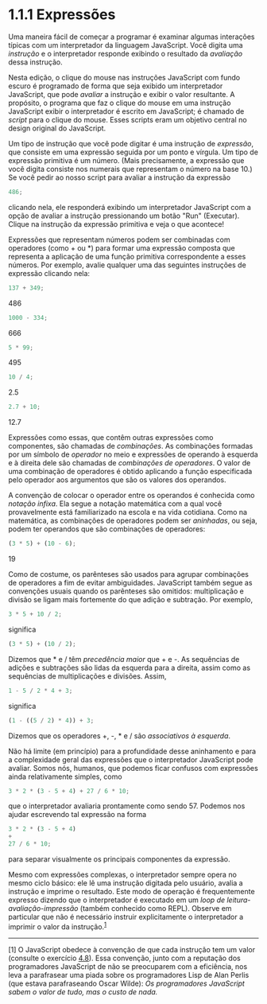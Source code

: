 # 1.1.1  Expressões

Uma maneira fácil de começar a programar é examinar algumas interações típicas com um interpretador da linguagem JavaScript. Você digita uma *instrução* e o interpretador responde exibindo o resultado da *avaliação* dessa instrução.

Nesta edição, o clique do mouse nas instruções JavaScript com fundo escuro é programado de forma que seja exibido um interpretador JavaScript, que pode *avaliar* a instrução e exibir o valor resultante. A propósito, o programa que faz o clique do mouse em uma instrução JavaScript exibir o interpretador é escrito em JavaScript; é chamado de *script* para o clique do mouse. Esses scripts eram um objetivo central no design original do JavaScript.

Um tipo de instrução que você pode digitar é uma instrução de *expressão*, que consiste em uma expressão seguida por um ponto e vírgula. Um tipo de expressão primitiva é um número. (Mais precisamente, a expressão que você digita consiste nos numerais que representam o número na base 10.) Se você pedir ao nosso script para avaliar a instrução da expressão

```js
486; 
```

clicando nela, ele responderá exibindo um interpretador JavaScript com a opção de avaliar a instrução pressionando um botão "Run" (Executar). Clique na instrução da expressão primitiva e veja o que acontece!

Expressões que representam números podem ser combinadas com operadores (como + ou \*) para formar uma expressão composta que representa a aplicação de uma função primitiva correspondente a esses números. Por exemplo, avalie qualquer uma das seguintes instruções de expressão clicando nela:

```js
137 + 349; 
```

486

```js
1000 - 334; 
```

666

```js
5 * 99; 
```

495

```js
10 / 4; 
```

2.5

```js
2.7 + 10; 
```

12.7

Expressões como essas, que contêm outras expressões como componentes, são chamadas de *combinações*. As combinações formadas por um símbolo de *operador* no meio e expressões de operando à esquerda e à direita dele são chamadas de *combinações de operadores*. O valor de uma combinação de operadores é obtido aplicando a função especificada pelo operador aos argumentos que são os valores dos operandos.

A convenção de colocar o operador entre os operandos é conhecida como *notação infixa*. Ela segue a notação matemática com a qual você provavelmente está familiarizado na escola e na vida cotidiana. Como na matemática, as combinações de operadores podem ser *aninhadas*, ou seja, podem ter operandos que são combinações de operadores:

```js
(3 * 5) + (10 - 6); 
```

19

Como de costume, os parênteses são usados para agrupar combinações de operadores a fim de evitar ambiguidades. JavaScript também segue as convenções usuais quando os parênteses são omitidos: multiplicação e divisão se ligam mais fortemente do que adição e subtração. Por exemplo,

```js
3 * 5 + 10 / 2; 
```

significa

```js
(3 * 5) + (10 / 2); 
```

Dizemos que \* e / têm *precedência maior* que + e -. As sequências de adições e subtrações são lidas da esquerda para a direita, assim como as sequências de multiplicações e divisões. Assim,

```js
1 - 5 / 2 * 4 + 3; 
```

significa

```js
(1 - ((5 / 2) * 4)) + 3; 
```

Dizemos que os operadores +, -, \* e / são *associativos à esquerda*.

Não há limite (em princípio) para a profundidade desse aninhamento e para a complexidade geral das expressões que o interpretador JavaScript pode avaliar. Somos nós, humanos, que podemos ficar confusos com expressões ainda relativamente simples, como

```js
3 * 2 * (3 - 5 + 4) + 27 / 6 * 10; 
```

que o interpretador avaliaria prontamente como sendo 57. Podemos nos ajudar escrevendo tal expressão na forma

```js
3 * 2 * (3 - 5 + 4) 
+ 
27 / 6 * 10; 
```

para separar visualmente os principais componentes da expressão.

Mesmo com expressões complexas, o interpretador sempre opera no mesmo ciclo básico: ele lê uma instrução digitada pelo usuário, avalia a instrução e imprime o resultado. Este modo de operação é frequentemente expresso dizendo que o interpretador é executado em um *loop de leitura-avaliação-impressão* (também conhecido como REPL). Observe em particular que não é necessário instruir explicitamente o interpretador a imprimir o valor da instrução.<sup>[1](#footnote-1)</sup>

-----

<a name="footnote-link-1"></a> [1] O JavaScript obedece à convenção de que cada instrução tem um valor (consulte o exercício [4.8](4.1.2#ex-4.8)). Essa convenção, junto com a reputação dos programadores JavaScript de não se preocuparem com a eficiência, nos leva a parafrasear uma piada sobre os programadores Lisp de Alan Perlis (que estava parafraseando Oscar Wilde): *Os programadores JavaScript sabem o valor de tudo, mas o custo de nada.*
